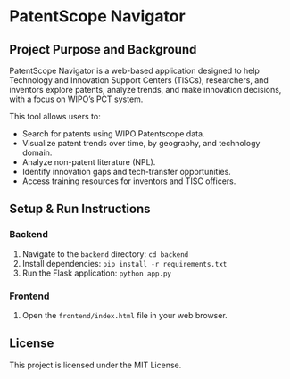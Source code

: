 # PatentScope Navigator

## Project Purpose and Background

PatentScope Navigator is a web-based application designed to help Technology and Innovation Support Centers (TISCs), researchers, and inventors explore patents, analyze trends, and make innovation decisions, with a focus on WIPO’s PCT system.

This tool allows users to:
*   Search for patents using WIPO Patentscope data.
*   Visualize patent trends over time, by geography, and technology domain.
*   Analyze non-patent literature (NPL).
*   Identify innovation gaps and tech-transfer opportunities.
*   Access training resources for inventors and TISC officers.

## Setup & Run Instructions

### Backend
1.  Navigate to the `backend` directory: `cd backend`
2.  Install dependencies: `pip install -r requirements.txt`
3.  Run the Flask application: `python app.py`

### Frontend
1.  Open the `frontend/index.html` file in your web browser.

## License
This project is licensed under the MIT License.
